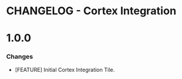 # CHANGELOG - Cortex Integration

1.0.0
==================
### Changes

* [FEATURE] Initial Cortex Integration Tile.